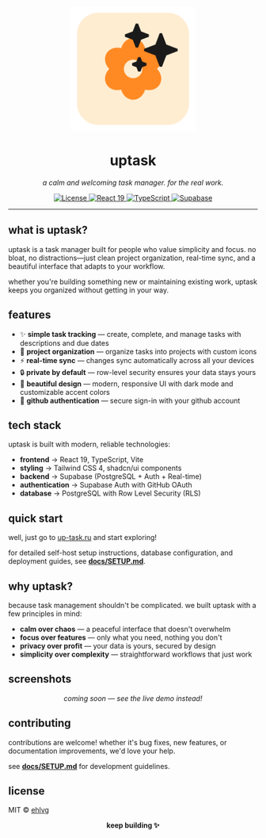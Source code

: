 <p align="center">
  <img src="public/favicon.svg" alt="uptask - keep building" width="50%">
</p>

<h1 align="center">uptask</h1>

<p align="center">
  <em>a calm and welcoming task manager. for the real work.</em>
</p>

<p align="center">
  <a href="https://github.com/ehlvg/uptask-o/blob/main/LICENSE">
    <img src="https://img.shields.io/badge/license-MIT-blue.svg" alt="License">
  </a>
  <a href="#tech-stack">
    <img src="https://img.shields.io/badge/React-19-blue" alt="React 19">
  </a>
  <a href="#tech-stack">
    <img src="https://img.shields.io/badge/TypeScript-5.9-blue" alt="TypeScript">
  </a>
  <a href="#tech-stack">
    <img src="https://img.shields.io/badge/Supabase-enabled-green" alt="Supabase">
  </a>
</p>

---

## what is uptask?

uptask is a task manager built for people who value simplicity and focus. no bloat, no distractions—just clean project organization, real-time sync, and a beautiful interface that adapts to your workflow.

whether you're building something new or maintaining existing work, uptask keeps you organized without getting in your way.

## features

- ✨ **simple task tracking** — create, complete, and manage tasks with descriptions and due dates
- 📁 **project organization** — organize tasks into projects with custom icons
- ⚡ **real-time sync** — changes sync automatically across all your devices
- 🔒 **private by default** — row-level security ensures your data stays yours
- 🎨 **beautiful design** — modern, responsive UI with dark mode and customizable accent colors
- 🔐 **github authentication** — secure sign-in with your github account

## tech stack

uptask is built with modern, reliable technologies:

- **frontend** → React 19, TypeScript, Vite
- **styling** → Tailwind CSS 4, shadcn/ui components
- **backend** → Supabase (PostgreSQL + Auth + Real-time)
- **authentication** → Supabase Auth with GitHub OAuth
- **database** → PostgreSQL with Row Level Security (RLS)

## quick start

well, just go to [up-task.ru](up-task.ru) and start exploring!

for detailed self-host setup instructions, database configuration, and deployment guides, see [**docs/SETUP.md**](docs/SETUP.md).

## why uptask?

because task management shouldn't be complicated. we built uptask with a few principles in mind:

- **calm over chaos** — a peaceful interface that doesn't overwhelm
- **focus over features** — only what you need, nothing you don't
- **privacy over profit** — your data is yours, secured by design
- **simplicity over complexity** — straightforward workflows that just work

## screenshots

<p align="center">
  <em>coming soon — see the live demo instead!</em>
</p>

## contributing

contributions are welcome! whether it's bug fixes, new features, or documentation improvements, we'd love your help.

see [**docs/SETUP.md**](docs/SETUP.md) for development guidelines.

## license

MIT © [ehlvg](https://github.com/ehlvg)

<p align="center">
  <strong>keep building ✨</strong>
</p>
